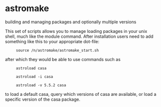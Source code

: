 # astromake
building and managing packages and optionally multiple versions

This set of scripts allows you to manage loading packages in your unix shell, much like the module command. After
installation users need to add something like this to your appropriate dot-file:

	     source /n/astromake/astromake_start.sh
	     
after which they would be able to use commands such as

	     astroload casa

	     astroload -i casa

	     astroload -v 5.5.2 casa

to load a default casa, query which versions of casa are available, or load a specific version of the casa package.

